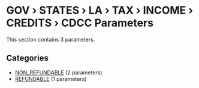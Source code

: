 # GOV › STATES › LA › TAX › INCOME › CREDITS › CDCC Parameters

This section contains 3 parameters.

## Categories

- [NON_REFUNDABLE](non_refundable/index.md) (2 parameters)
- [REFUNDABLE](refundable/index.md) (1 parameters)
